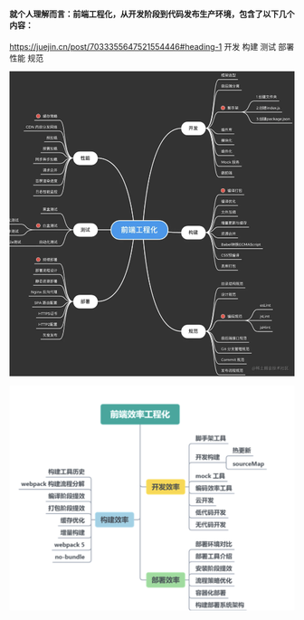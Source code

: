 
#### 就个人理解而言：前端工程化，从开发阶段到代码发布生产环境，包含了以下几个内容：
https://juejin.cn/post/7033355647521554446#heading-1
开发
构建
测试
部署
性能
规范

![](2022-05-03-18-20-06.png)

![](2022-05-04-17-07-39.png)